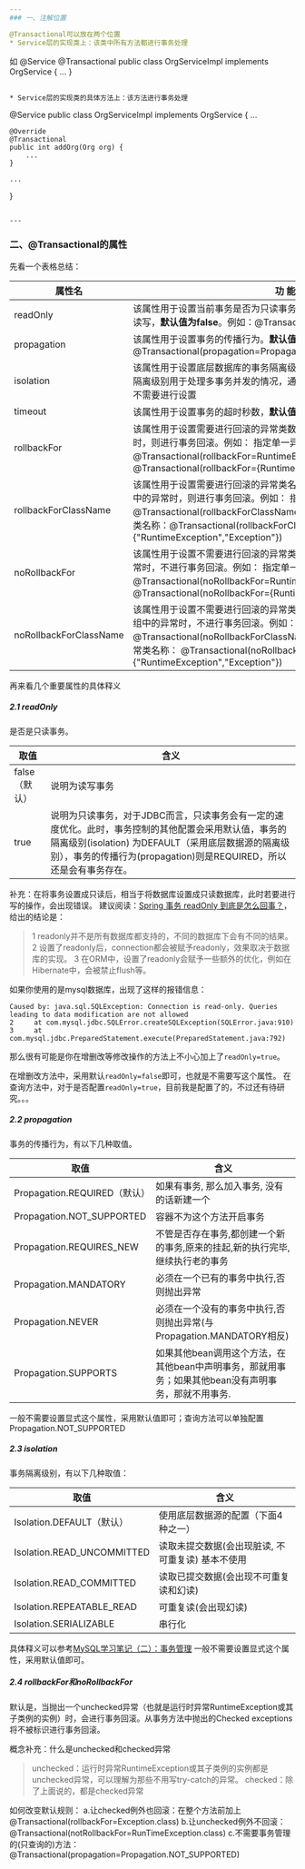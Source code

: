 ```yaml
---
### 一、注解位置

@Transactional可以放在两个位置
* Service层的实现类上：该类中所有方法都进行事务处理
```
如
@Service
@Transactional
public class OrgServiceImpl implements OrgService {
          ...
}
```

* Service层的实现类的具体方法上：该方法进行事务处理
```
@Service
public class OrgServiceImpl implements OrgService {
    ...

    @Override
    @Transactional
    public int addOrg(Org org) {
        ...
    }

    ...
}
```

---
```

### 二、@Transactional的属性
先看一个表格总结：

属性名 | 功 能 描 述
--|--
readOnly | 	该属性用于设置当前事务是否为只读事务，设置为true表示只读，false则表示可读写，**默认值为false**。例如：@Transactional(readOnly=true)
propagation | 该属性用于设置事务的传播行为。**默认值为Propagation.REQUIRED** 例如：@Transactional(propagation=Propagation.NOT_SUPPORTED,readOnly=true)
isolation | 该属性用于设置底层数据库的事务隔离级别。**默认值为Isolation.DEFAULT**。事务隔离级别用于处理多事务并发的情况，通常使用数据库的默认隔离级别即可，基本不需要进行设置
timeout | 该属性用于设置事务的超时秒数，**默认值为-1，表示永不超时**
rollbackFor | 该属性用于设置需要进行回滚的异常类数组，当方法中抛出指定异常数组中的异常时，则进行事务回滚。例如： 指定单一异常类：@Transactional(rollbackFor=RuntimeException.class) 指定多个异常类：@Transactional(rollbackFor={RuntimeException.class, Exception.class})
rollbackForClassName | 该属性用于设置需要进行回滚的异常类名称数组，当方法中抛出指定异常名称数组中的异常时，则进行事务回滚。例如： 指定单一异常类名称：@Transactional(rollbackForClassName="RuntimeException") 指定多个异常类名称：@Transactional(rollbackForClassName={"RuntimeException","Exception"})
noRollbackFor | 该属性用于设置不需要进行回滚的异常类数组，当方法中抛出指定异常数组中的异常时，不进行事务回滚。例如： 指定单一异常类：@Transactional(noRollbackFor=RuntimeException.class) 指定多个异常类：@Transactional(noRollbackFor={RuntimeException.class, Exception.class})
noRollbackForClassName | 该属性用于设置不需要进行回滚的异常类名称数组，当方法中抛出指定异常名称数组中的异常时，不进行事务回滚。例如： 指定单一异常类名称：@Transactional(noRollbackForClassName="RuntimeException") 指定多个异常类名称： @Transactional(noRollbackForClassName={"RuntimeException","Exception"})

再来看几个重要属性的具体释义

##### 2.1 readOnly

是否是只读事务。

取值|含义
--|--
false（默认）| 说明为读写事务
true|说明为只读事务，对于JDBC而言，只读事务会有一定的速度优化。此时，事务控制的其他配置会采用默认值，事务的隔离级别(isolation) 为DEFAULT（采用底层数据源的隔离级别），事务的传播行为(propagation)则是REQUIRED，所以还是会有事务存在。

补充：在将事务设置成只读后，相当于将数据库设置成只读数据库，此时若要进行写的操作，会出现错误。
建议阅读：[Spring 事务 readOnly 到底是怎么回事？](http://www.cnblogs.com/hackem/p/3890656.html)，给出的结论是：
>1 readonly并不是所有数据库都支持的，不同的数据库下会有不同的结果。
2 设置了readonly后，connection都会被赋予readonly，效果取决于数据库的实现。
3 在ORM中，设置了readonly会赋予一些额外的优化，例如在Hibernate中，会被禁止flush等。

如果你使用的是mysql数据库，出现了这样的报错信息：
```
Caused by: java.sql.SQLException: Connection is read-only. Queries leading to data modification are not allowed
2     at com.mysql.jdbc.SQLError.createSQLException(SQLError.java:910)
3     at com.mysql.jdbc.PreparedStatement.execute(PreparedStatement.java:792)
```
那么很有可能是你在增删改等修改操作的方法上不小心加上了`readOnly=true`。

在增删改方法中，采用默认`readOnly=false`即可，也就是不需要写这个属性。
在查询方法中，对于是否配置`readOnly=true`，目前我是配置了的，不过还有待研究。。。

##### 2.2 propagation
事务的传播行为，有以下几种取值。

取值|含义
--|--
Propagation.REQUIRED（默认）|  如果有事务, 那么加入事务, 没有的话新建一个
Propagation.NOT_SUPPORTED  |  容器不为这个方法开启事务
Propagation.REQUIRES_NEW  |  不管是否存在事务,都创建一个新的事务,原来的挂起,新的执行完毕,继续执行老的事务
Propagation.MANDATORY  |  必须在一个已有的事务中执行,否则抛出异常
Propagation.NEVER  |  必须在一个没有的事务中执行,否则抛出异常(与Propagation.MANDATORY相反)
Propagation.SUPPORTS  |  如果其他bean调用这个方法，在其他bean中声明事务，那就用事务；如果其他bean没有声明事务，那就不用事务.

一般不需要设置显式这个属性，采用默认值即可；查询方法可以单独配置Propagation.NOT_SUPPORTED

##### 2.3 isolation
事务隔离级别，有以下几种取值：

取值|含义
--|--
Isolation.DEFAULT（默认）|使用底层数据源的配置（下面4种之一）
Isolation.READ_UNCOMMITTED |  读取未提交数据(会出现脏读, 不可重复读) 基本不使用
Isolation.READ_COMMITTED |  读取已提交数据(会出现不可重复读和幻读)
Isolation.REPEATABLE_READ |  可重复读(会出现幻读)
Isolation.SERIALIZABLE |  串行化
具体释义可以参考[MySQL学习笔记（二）：事务管理](http://www.jianshu.com/p/0d0981f4be62)
一般不需要设置显式这个属性，采用默认值即可。

##### 2.4 rollbackFor和noRollbackFor
默认是，当抛出一个unchecked异常（也就是运行时异常RuntimeException或其子类例的实例）时，会进行事务回滚。从事务方法中抛出的Checked exceptions将不被标识进行事务回滚。

概念补充：什么是unchecked和checked异常
>unchecked：运行时异常RuntimeException或其子类例的实例都是unchecked异常，可以理解为那些不用写try-catch的异常。
checked：除了上面说的，都是checked异常

如何改变默认规则：
a.让checked例外也回滚：在整个方法前加上 @Transactional(rollbackFor=Exception.class)
b.让unchecked例外不回滚： @Transactional(notRollbackFor=RunTimeException.class)
c.不需要事务管理的(只查询的)方法：@Transactional(propagation=Propagation.NOT_SUPPORTED)